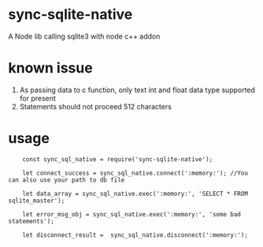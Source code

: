 # sync-sqlite-native
A Node lib calling sqlite3 with node c++ addon

# known issue
1. As passing data to c function, only text int and float data type supported for present
2. Statements should not proceed 512 characters

# usage
```
    const sync_sql_native = require('sync-sqlite-native');
    
    let connect_success = sync_sql_native.connect(':memory:'); //You can also use your path to db file
    
    let data_array = sync_sql_native.exec(':memory:', 'SELECT * FROM sqlite_master');
    
    let error_msg_obj = sync_sql_native.exec(':memory:', 'some bad statements');
    
    let disconnect_result =  sync_sql_native.disconnect(':memory:');
    
```
